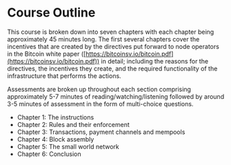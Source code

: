 # Course Outline

This course is broken down into seven chapters with each chapter being approximately 45 minutes long. The first several chapters cover the incentives that are created by the directives put forward to node operators in the Bitcoin white paper ([https://bitcoinsv.io/bitcoin.pdf](https://bitcoinsv.io/bitcoin.pdf)) in detail; including the reasons for the directives, the incentives they create, and the required functionality of the infrastructure that performs the actions.

Assessments are broken up throughout each section comprising approximately 5-7 minutes of reading/watching/listening followed by around 3-5 minutes of assessment in the form of multi-choice questions.

* Chapter 1: The instructions
* Chapter 2: Rules and their enforcement
* Chapter 3: Transactions, payment channels and mempools
* Chapter 4: Block assembly
* Chapter 5: The small world network
* Chapter 6: Conclusion
